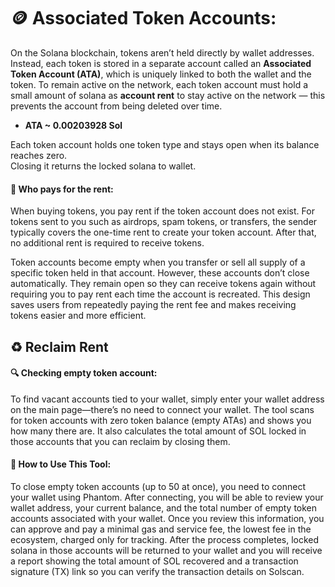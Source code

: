 # 🪙 Associated Token Accounts:

On the Solana blockchain, tokens aren’t held directly by wallet addresses. Instead, each token is stored in a separate account called an **Associated Token Account (ATA)**, which is uniquely linked to both the wallet and the token. To remain active on the network, each token account must hold a small amount of solana as **account rent** to stay active on the network — this prevents the account from being deleted over time.

- **ATA ~ 0.00203928 Sol**

Each token account holds one token type and stays open when its balance reaches zero.  
Closing it returns the locked solana to wallet.

#### 💸 Who pays for the rent:

When buying tokens, you pay rent if the token account does not exist. For tokens sent to you such as airdrops, spam tokens, or transfers, the sender typically covers the one-time rent to create your token account. After that, no additional rent is required to receive tokens.

Token accounts become empty when you transfer or sell all supply of a specific token held in that account. However, these accounts don’t close automatically. They remain open so they can receive tokens again without requiring you to pay rent each time the account is recreated. This design saves users from repeatedly paying the rent fee and makes receiving tokens easier and more efficient.

## ♻️ Reclaim Rent

#### 🔍 Checking empty token account:

To find vacant accounts tied to your wallet, simply enter your wallet address on the main page—there’s no need to connect your wallet. The tool scans for token accounts with zero token balance (empty ATAs) and shows you how many there are. It also calculates the total amount of SOL locked in those accounts that you can reclaim by closing them.

#### 🤔 How to Use This Tool:

To close empty token accounts (up to 50 at once), you need to connect your wallet using Phantom. After connecting, you will be able to review your wallet address, your current balance, and the total number of empty token accounts associated with your wallet. Once you review this information, you can approve and pay a minimal gas and service fee, the lowest fee in the ecosystem, charged only for tracking. After the process completes, locked solana in those accounts will be returned to your wallet and you will receive a report showing the total amount of SOL recovered and a transaction signature (TX) link so you can verify the transaction details on Solscan.